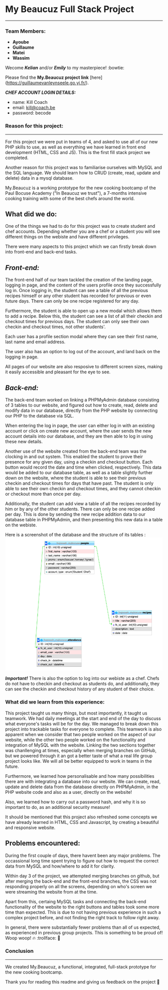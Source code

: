 # My Beaucuz Full Stack Project
___________

### Team Members:

- **Ayoube** 
- **Guillaume** 
- **Matei**
- **Wassim** 

Wecome ***Kelian*** and/or ***Emily*** to my masterpiece! :bowtie:

Please find the **My.Beaucuz project link** [here] (https://guillaumevanleynseele.go.yj.fr/).


***CHEF ACCOUNT LOGIN DETAILS:*** 

- name: Kill Coach
- email: kill@coach.be
- password: becode



### Reason for this project:
________

For this project we were put in teams of 4, and asked to use all of our new PHP skills to use, as well as everything we have learned in front end development (HTML, CSS and JS). This is the first fill stack project we completed.

Another reason for this project was to familiarise ourselves with MySQL and the SQL language. We should learn how to CRUD (create, read, update and delete) data in a mysql database.

My.Beaucuz is a working prototype for the new cooking bootcamp of the Paul Bocuse Academy ("In Beaucuz we trust"), a 7-months intensive cooking training with some of the best chefs around the world.



## What did we do:

One of the things we had to do for this project was to create student and chef accounts. Depending whether you are a chef or a student you will see different things on the webiste and have different privileges.

There were many aspects to this project which we can firstly break down into front-end and back-end tasks.



*Front-end:*
-------

The front-end half of our team tackled the creation of the landing page, logging in page, and the content of the users profile once they successfully log in. Once logging in, the student can see a table of all the previous recipes himself or any other student has recorded for previous or even future days. There can only be one recipe registered for any day. 

Furthermore, the student is able to open up a new modal which allows them to add a recipe. Below this, the student can see a list of all their checkin and checkout times for previous days. The student can only see their own checkin and checkout times, not other students'. 

Each user has a profile section modal where they can see their first name, last name and email address. 

The user also has an option to log out of the account, and land back on the logging in page. 

All pages of our website are also resposive to different screen sizes, making it easily accessible and pleasant for the eye to see.


*Back-end:*
------

The back-end team worked on linking a PHPMyAdmin database consisting of 3 tables to our website, and figured out how to create, read, delete and modify data in our database, directly from the PHP website by connecting our PHP to the database via SQL. 

When entering the log in page, the user can either log in with an existing account or click on create new account, where the user sends the new account details into our database, and they are then able to log in using these new details. 

Another use of the website created from the back-end team was the clocking in and out system. This enabled the student to prove their presence for any given day, using a checkin and checkout button. Each button would record the date and time when clicked, respectively. This data would be added to our database table, as well as a table slightly further down on the website, where the student is able to see their previous checkin and checkout times for days that have past. The student is only able to see their own checkin and checkout times, and they cannot checkin or checkout more than once per day. 

Additionally, the student can add view a table of all the recipes recorded by him or by any of the other students. There can only be one recipe added per day. This is done by sending the new recipe addition data to our database table in PHPMyAdmin, and then presenting this new data in a table on the webiste. 

Here is a screenshot of the database and the structure of its tables : 	![Database screenshot](includes/media/bdd.png)

***Important!*** There is also the option to log into our webiste as a chef. Chefs do not have to checkin and checkout as students do, and additionally, they can see the checkin and checkout history of any student of their choice.

### What did we learn from this experience:

This project taught us many things, but most importantly, it taught us teamwork. We had daily meetings at the start and end of the day to discuss what everyone's tasks will be for the day. We managed to break down this project into trackable tasks for everyone to complete. This teamwork is also apparent when we consider that two people worked on the aspect of our website, while the other two people worked on the functionality and integration of MySQL with the website. Linking the two sections together was chanllenging at times, especially when merging branches on GitHub, but we powered through it an got a better taste of what a real life group project looks like. We will all be better equipped to work in teams in the future. 

Furthermore, we learned how personalisable and how many possibilities there are with integrating a database into our website. We can create, read, update and delete data from the database directly on PHPMyAdmin, in the PHP website code and also as a user, directly on the website! 

Also, we learned how to carry out a password hash, and why it is so important to do, as an additional security measure!

It should be mentioned that this project also refreshed some concepts we have already learned in HTML, CSS and Javascript, by creating a beautiful and responsive website. 

## Problems encountered:

During the first couple of days, there havent been any major problems. The occassional long time spent trying to figure out how to request the correct data from MySQL and how/where to add it for clarity.

Within day 3 of the project, we attempted merging branches on github, but after merging the back-end and the front-end branches, the CSS was not responding properly on all the screens, depending on who's screen we were streaming the website from at the time.

Apart from this, certaing MySQL tasks and connecting the back-end functionality of the website to the right buttons and tables took some more time than expected. This is due to not having previous experience in such a complex project before, and not finding the right track to follow right away.

In general, there were substantially fewer problems than all of us expected, as experienced in previous group projects. This is something to be proud of! Woop woop! :fire: :trollface: :tada:


### Conclusion
_____

We created My.Beaucuz, a functional, integrated, full-stack prototype for the new cooking bootcamp.

Thank you for reading this readme and giving us feedback on the project :punch: 


[^1]:Fair use disclaimer, this website is for educational purpose only.

